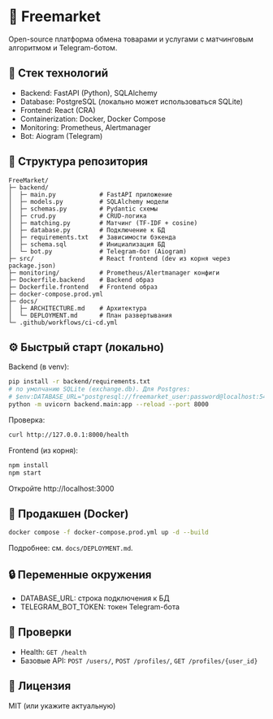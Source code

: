 # 🛒 Freemarket

Open-source платформа обмена товарами и услугами с матчинговым алгоритмом и Telegram-ботом.

## 🚀 Стек технологий
- Backend: FastAPI (Python), SQLAlchemy
- Database: PostgreSQL (локально может использоваться SQLite)
- Frontend: React (CRA)
- Containerization: Docker, Docker Compose
- Monitoring: Prometheus, Alertmanager
- Bot: Aiogram (Telegram)

## 📂 Структура репозитория
```
FreeMarket/
├─ backend/
│  ├─ main.py            # FastAPI приложение
│  ├─ models.py          # SQLAlchemy модели
│  ├─ schemas.py         # Pydantic схемы
│  ├─ crud.py            # CRUD-логика
│  ├─ matching.py        # Матчинг (TF-IDF + cosine)
│  ├─ database.py        # Подключение к БД
│  ├─ requirements.txt   # Зависимости бэкенда
│  ├─ schema.sql         # Инициализация БД
│  └─ bot.py             # Telegram-бот (Aiogram)
├─ src/                  # React frontend (dev из корня через package.json)
├─ monitoring/           # Prometheus/Alertmanager конфиги
├─ Dockerfile.backend    # Backend образ
├─ Dockerfile.frontend   # Frontend образ
├─ docker-compose.prod.yml
├─ docs/
│  ├─ ARCHITECTURE.md    # Архитектура
│  └─ DEPLOYMENT.md      # План развертывания
└─ .github/workflows/ci-cd.yml
```

## ⚙️ Быстрый старт (локально)

Backend (в venv):
```bash
pip install -r backend/requirements.txt
# по умолчанию SQLite (exchange.db). Для Postgres:
# $env:DATABASE_URL="postgresql://freemarket_user:password@localhost:5432/freemarket_db"
python -m uvicorn backend.main:app --reload --port 8000
```
Проверка:
```bash
curl http://127.0.0.1:8000/health
```

Frontend (из корня):
```bash
npm install
npm start
```
Откройте http://localhost:3000

## 🐳 Продакшен (Docker)
```bash
docker compose -f docker-compose.prod.yml up -d --build
```
Подробнее: см. `docs/DEPLOYMENT.md`.

## 🔒 Переменные окружения
- DATABASE_URL: строка подключения к БД
- TELEGRAM_BOT_TOKEN: токен Telegram-бота

## 🧪 Проверки
- Health: `GET /health`
- Базовые API: `POST /users/`, `POST /profiles/`, `GET /profiles/{user_id}`

## 📜 Лицензия
MIT (или укажите актуальную)
